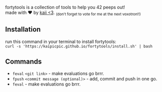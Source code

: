 fortytools is a collection of tools to help you 42 peeps out!
<br>
made with ❤️ by [kaii <3](https://profile.intra.42.fr/users/tobertha).
<sub>
(don't forget to vote for me at the next voxotron!!)

## Installation

run this command in your terminal to install fortytools:
<br>
`curl -s 'https://kaipicpic.github.io/fortytools/install.sh' | bash`
<br>

## Commands

* `feval` `<git link>` - make evaluations go brrr.
* `fpush` `<commit message (optional)>` - add, commit and push in one go.
* `feval` - make evaluations go brrr.
